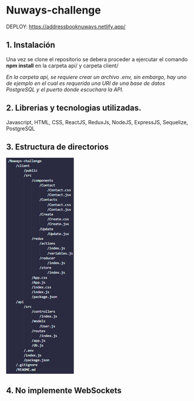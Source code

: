 # Nuways-challenge

DEPLOY: https://addressbooknuways.netlify.app/

## 1. Instalación
Una vez se clone el repositorio se debera proceder a ejercutar el comando **npm install** en la carpeta api/ y carpeta client/

*En la carpeta api, se requiere crear un archivo .env, sin embargo, hay uno de ejemplo en el cual es requerida una URI de una base de datos PostgreSQL y el puerto donde escuchara la API.*

## 2. Librerias y tecnologias utilizadas.
Javascript, HTML, CSS, ReactJS, ReduxJs, NodeJS, ExpressJS, Sequelize, PostgreSQL

## 3. Estructura de directorios
<img src="./esquema.png" alt="esquema"/>

## 4. No implemente WebSockets
